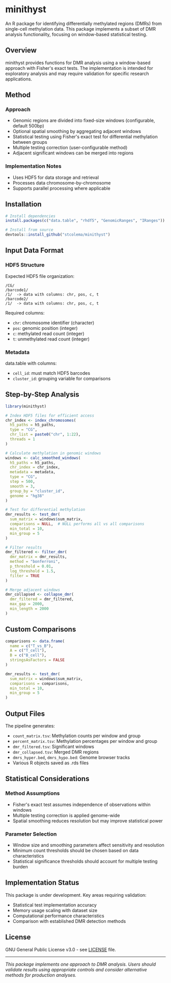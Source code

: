 # minithyst

An R package for identifying differentially methylated regions (DMRs) from single-cell methylation data. This package implements a subset of DMR analysis functionality, focusing on window-based statistical testing.

## Overview

minithyst provides functions for DMR analysis using a window-based approach with Fisher's exact tests. The implementation is intended for exploratory analysis and may require validation for specific research applications.

## Method

### Approach
- Genomic regions are divided into fixed-size windows (configurable, default 500bp)
- Optional spatial smoothing by aggregating adjacent windows
- Statistical testing using Fisher's exact test for differential methylation between groups
- Multiple testing correction (user-configurable method)
- Adjacent significant windows can be merged into regions

### Implementation Notes
- Uses HDF5 for data storage and retrieval
- Processes data chromosome-by-chromosome
- Supports parallel processing where applicable

## Installation

```r
# Install dependencies
install.packages(c("data.table", "rhdf5", "GenomicRanges", "IRanges"))

# Install from source
devtools::install_github("stcolema/minithyst")
```

## Input Data Format

### HDF5 Structure
Expected HDF5 file organization:
  ```
/CG/
  /barcode1/
  /1/  -> data with columns: chr, pos, c, t
/barcode2/
  /1/  -> data with columns: chr, pos, c, t
```

Required columns:
  - `chr`: chromosome identifier (character)
- `pos`: genomic position (integer)
- `c`: methylated read count (integer) 
- `t`: unmethylated read count (integer)

### Metadata
data.table with columns:
  - `cell_id`: must match HDF5 barcodes
- `cluster_id`: grouping variable for comparisons

## Step-by-Step Analysis

```r
library(minithyst)

# Index HDF5 files for efficient access
chr_index <- index_chromosomes(
  h5_paths = h5_paths,
  type = "CG",
  chr_list = paste0("chr", 1:22),
  threads = 1
)

# Calculate methylation in genomic windows
windows <- calc_smoothed_windows(
  h5_paths = h5_paths,
  chr_index = chr_index, 
  metadata = metadata,
  type = "CG",
  step = 500,
  smooth = 3,
  group_by = "cluster_id",
  genome = "hg38"
)

# Test for differential methylation
dmr_results <- test_dmr(
  sum_matrix = windows$sum_matrix,
  comparisons = NULL,  # NULL performs all vs all comparisons
  min_total = 10,
  min_group = 5
)

# Filter results
dmr_filtered <- filter_dmr(
  dmr_matrix = dmr_results,
  method = "bonferroni",
  p_threshold = 0.01,
  log_threshold = 1.5,
  filter = TRUE
)

# Merge adjacent windows
dmr_collapsed <- collapse_dmr(
  dmr_filtered = dmr_filtered,
  max_gap = 2000,
  min_length = 2000
)
```

## Custom Comparisons

```r
comparisons <- data.frame(
  name = c("T_vs_B"),
  A = c("T_cell"),
  B = c("B_cell"),
  stringsAsFactors = FALSE
)

dmr_results <- test_dmr(
  sum_matrix = windows$sum_matrix,
  comparisons = comparisons,
  min_total = 10,
  min_group = 5
)
```

## Output Files

The pipeline generates:
  - `count_matrix.tsv`: Methylation counts per window and group
- `percent_matrix.tsv`: Methylation percentages per window and group  
- `dmr_filtered.tsv`: Significant windows
- `dmr_collapsed.tsv`: Merged DMR regions
- `dmrs_hyper.bed`, `dmrs_hypo.bed`: Genome browser tracks
- Various R objects saved as .rds files

## Statistical Considerations

### Method Assumptions
- Fisher's exact test assumes independence of observations within windows
- Multiple testing correction is applied genome-wide
- Spatial smoothing reduces resolution but may improve statistical power

### Parameter Selection
- Window size and smoothing parameters affect sensitivity and resolution
- Minimum count thresholds should be chosen based on data characteristics
- Statistical significance thresholds should account for multiple testing burden

## Implementation Status

This package is under development. Key areas requiring validation:
- Statistical test implementation accuracy
- Memory usage scaling with dataset size
- Computational performance characteristics
- Comparison with established DMR detection methods

## License

GNU General Public License v3.0 - see [LICENSE](LICENSE) file.

---

*This package implements one approach to DMR analysis. Users should validate results using appropriate controls and consider alternative methods for production analyses.*